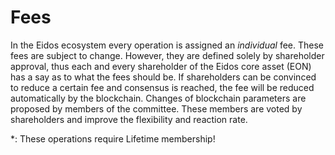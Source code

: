 # Fees

In the Eidos ecosystem every operation is assigned an *individual* fee.
These fees are subject to change. However, they are defined solely by
shareholder approval, thus each and every shareholder of the Eidos core
asset (EON) has a say as to what the fees should be. If shareholders can be
convinced to reduce a certain fee and consensus is reached, the fee will be
reduced automatically by the blockchain. Changes of blockchain parameters are
proposed by members of the committee. These members are voted by shareholders
and improve the flexibility and reaction rate.

\*: These operations require Lifetime membership!
